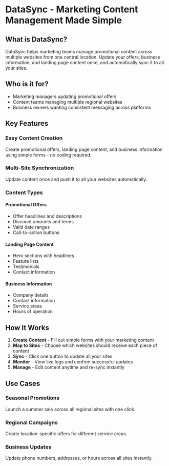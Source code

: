 # DataSync - Marketing Content Management Made Simple

## What is DataSync?

DataSync helps marketing teams manage promotional content across multiple websites from one central location. Update your offers, business information, and landing page content once, and automatically sync it to all your sites.

## Who is it for?

- Marketing managers updating promotional offers
- Content teams managing multiple regional websites  
- Business owners wanting consistent messaging across platforms

## Key Features

### Easy Content Creation
Create promotional offers, landing page content, and business information using simple forms - no coding required.

### Multi-Site Synchronization
Update content once and push it to all your websites automatically.

### Content Types

#### Promotional Offers
- Offer headlines and descriptions
- Discount amounts and terms
- Valid date ranges
- Call-to-action buttons

#### Landing Page Content
- Hero sections with headlines
- Feature lists
- Testimonials
- Contact information

#### Business Information
- Company details
- Contact information
- Service areas
- Hours of operation

## How It Works

1. **Create Content** - Fill out simple forms with your marketing content
2. **Map to Sites** - Choose which websites should receive each piece of content
3. **Sync** - Click one button to update all your sites
4. **Monitor** - View live logs and confirm successful updates
5. **Manage** - Edit content anytime and re-sync instantly

## Use Cases

### Seasonal Promotions
Launch a summer sale across all regional sites with one click.

### Regional Campaigns
Create location-specific offers for different service areas.

### Business Updates
Update phone numbers, addresses, or hours across all sites instantly.
